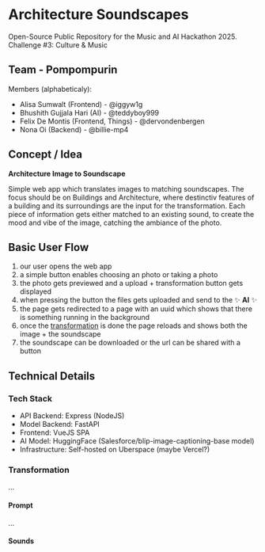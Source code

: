 # Architecture Soundscapes
Open-Source Public Repository for the Music and AI Hackathon 2025. Challenge #3: Culture & Music

## Team - Pompompurin

Members (alphabeticaly):
 * Alisa Sumwalt (Frontend) - @iggyw1g
 * Bhushith Gujjala Hari (AI) - @teddyboy999
 * Felix De Montis (Frontend, Things) - @dervondenbergen
 * Nona Oi (Backend) - @billie-mp4

## Concept / Idea

**Architecture Image to Soundscape**

Simple web app which translates images to matching soundscapes. The focus should be on Buildings and Architecture, where destinctiv features of a building and its surroundings are the input for the transformation. Each piece of information gets either matched to an existing sound, to create the mood and vibe of the image, catching the ambiance of the photo.

## Basic User Flow

1. our user opens the web app
2. a simple button enables choosing an photo or taking a photo
3. the photo gets previewed and a upload + transformation button gets displayed
4. when pressing the button the files gets uploaded and send to the ✨ **AI** ✨
5. the page gets redirected to a page with an uuid which shows that there is something running in the background
6. once the [transformation](#transformation) is done the page reloads and shows both the image + the soundscape
7. the soundscape can be downloaded or the url can be shared with a button

## Technical Details

### Tech Stack

* API Backend: Express (NodeJS)
* Model Backend: FastAPI
* Frontend: VueJS SPA
* AI Model: HuggingFace (Salesforce/blip-image-captioning-base model)
* Infrastructure: Self-hosted on Uberspace (maybe Vercel?)

### Transformation

…

#### Prompt

…

#### Sounds

